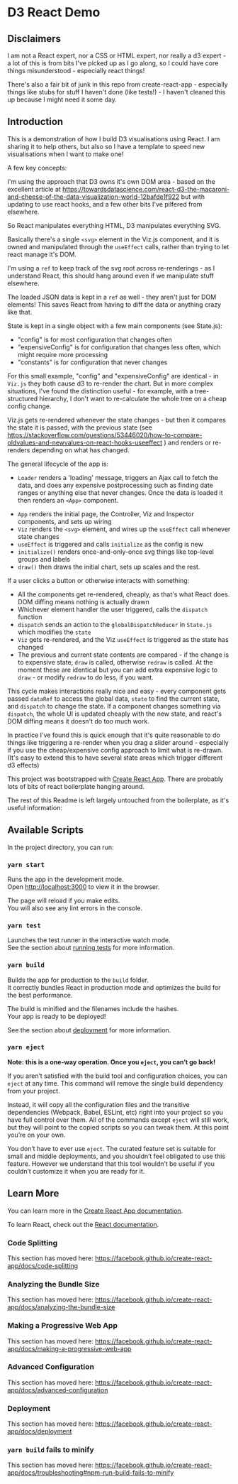 # D3 React Demo

## Disclaimers

I am not a React expert, nor a CSS or HTML expert, nor really a d3 expert - a lot of this is from bits I've picked up as I go along, so I could have core things misunderstood - especially react things!

There's also a fair bit of junk in this repo from create-react-app - especially things like stubs for stuff I haven't done (like tests!) - I haven't cleaned this up because I might need it some day.

## Introduction

This is a demonstration of how I build D3 visualisations using React.  I am sharing it to help others, but also so I have a template to speed new visualisations when I want to make one!

A few key concepts:

I'm using the approach that D3 owns it's own DOM area - based on the excellent article at https://towardsdatascience.com/react-d3-the-macaroni-and-cheese-of-the-data-visualization-world-12bafde1f922 but with updating to use react hooks, and a few other bits I've pilfered from elsewhere.

So React manipulates everything HTML, D3 manipulates everything SVG.

Basically there's a single `<svg>` element in the Viz.js component, and it is owned and manipulated through the `useEffect` calls, rather than trying to let react manage it's DOM.

I'm using a `ref` to keep track of the svg root across re-renderings - as I understand React, this should hang around even if we manipulate stuff elsewhere.

The loaded JSON data is kept in a `ref` as well - they aren't just for DOM elements! This saves React from having to diff the data or anything crazy like that.

State is kept in a single object with a few main components (see State.js):
- "config" is for most configuration that changes often
- "expensiveConfig" is for configuration that changes less often, which might require more processing
- "constants" is for configuration that never changes

For this small example, "config" and "expensiveConfig" are identical - in `Viz.js` they both cause d3 to re-render the chart.
But in more complex situations, I've found the distinction useful - for example, with a tree-structured hierarchy, I don't want to re-calculate the whole tree on a cheap config change.

Viz.js gets re-rendered whenever the state changes - but then it compares the state it is passed, with the previous state (see https://stackoverflow.com/questions/53446020/how-to-compare-oldvalues-and-newvalues-on-react-hooks-useeffect ) and renders or re-renders depending on what has changed.

The general lifecycle of the app is:

- `Loader` renders a 'loading' message, triggers an Ajax call to fetch the data, and does any expensive postprocessing such as finding date ranges or anything else that never changes.  Once the data is loaded it then renders an `<App>` component.
* `App` renders the initial page, the Controller, Viz and Inspector components, and sets up wiring
* `Viz` renders the `<svg>` element, and wires up the `useEffect` call whenever state changes
* `useEffect` is triggered and calls `initialize` as the config is new
* `initialize()` renders once-and-only-once svg things like top-level groups and labels
* `draw()` then draws the initial chart, sets up scales and the rest.

If a user clicks a button or otherwise interacts with something:
* All the components get re-rendered, cheaply, as that's what React does.  DOM diffing means nothing is actually drawn
* Whichever element handler the user triggered, calls the `dispatch` function
* `dispatch` sends an action to the `globalDispatchReducer` in `State.js` which modifies the `state`
* `Viz` gets re-rendered, and the Viz `useEffect` is triggered as the state has changed
* The previous and current state contents are compared - if the change is to expensive state, `draw` is called, otherwise `redraw` is called.  At the moment these are identical but you can add extra expensive logic to `draw` - or modify `redraw` to do less, if you want.

This cycle makes interactions really nice and easy - every component gets passed `dataRef` to access the global data, `state` to find the current state, and `dispatch` to change the state.  If a component changes something via `dispatch`, the whole UI is updated cheaply with the new state, and react's DOM diffing means it doesn't do too much work.

In practice I've found this is quick enough that it's quite reasonable to do things like triggering a re-render when you drag a slider around - especially if you use the cheap/expensive config approach to limit what is re-drawn.  (It's easy to extend this to have several state areas which trigger different d3 effects)

This project was bootstrapped with [Create React App](https://github.com/facebook/create-react-app). 
There are probably lots of bits of react boilerplate hanging around.

The rest of this Readme is left largely untouched from the boilerplate, as it's useful information:

## Available Scripts

In the project directory, you can run:

### `yarn start`

Runs the app in the development mode.<br />
Open [http://localhost:3000](http://localhost:3000) to view it in the browser.

The page will reload if you make edits.<br />
You will also see any lint errors in the console.

### `yarn test`

Launches the test runner in the interactive watch mode.<br />
See the section about [running tests](https://facebook.github.io/create-react-app/docs/running-tests) for more information.

### `yarn build`

Builds the app for production to the `build` folder.<br />
It correctly bundles React in production mode and optimizes the build for the best performance.

The build is minified and the filenames include the hashes.<br />
Your app is ready to be deployed!

See the section about [deployment](https://facebook.github.io/create-react-app/docs/deployment) for more information.

### `yarn eject`

**Note: this is a one-way operation. Once you `eject`, you can’t go back!**

If you aren’t satisfied with the build tool and configuration choices, you can `eject` at any time. This command will remove the single build dependency from your project.

Instead, it will copy all the configuration files and the transitive dependencies (Webpack, Babel, ESLint, etc) right into your project so you have full control over them. All of the commands except `eject` will still work, but they will point to the copied scripts so you can tweak them. At this point you’re on your own.

You don’t have to ever use `eject`. The curated feature set is suitable for small and middle deployments, and you shouldn’t feel obligated to use this feature. However we understand that this tool wouldn’t be useful if you couldn’t customize it when you are ready for it.

## Learn More

You can learn more in the [Create React App documentation](https://facebook.github.io/create-react-app/docs/getting-started).

To learn React, check out the [React documentation](https://reactjs.org/).

### Code Splitting

This section has moved here: https://facebook.github.io/create-react-app/docs/code-splitting

### Analyzing the Bundle Size

This section has moved here: https://facebook.github.io/create-react-app/docs/analyzing-the-bundle-size

### Making a Progressive Web App

This section has moved here: https://facebook.github.io/create-react-app/docs/making-a-progressive-web-app

### Advanced Configuration

This section has moved here: https://facebook.github.io/create-react-app/docs/advanced-configuration

### Deployment

This section has moved here: https://facebook.github.io/create-react-app/docs/deployment

### `yarn build` fails to minify

This section has moved here: https://facebook.github.io/create-react-app/docs/troubleshooting#npm-run-build-fails-to-minify

